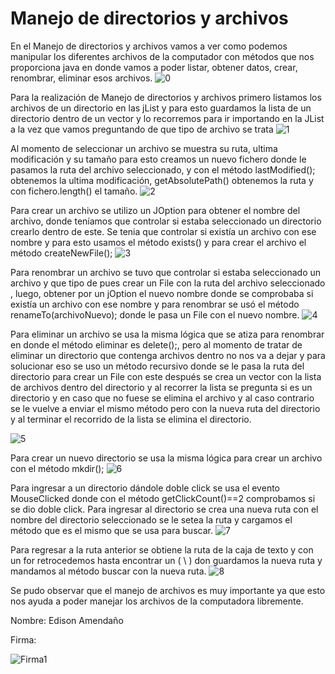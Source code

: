 # Manejo de directorios y archivos

En el Manejo de directorios y archivos vamos a ver como podemos manipular los diferentes archivos de la computador con métodos que nos proporciona java en donde vamos a poder listar, obtener datos, crear, renombrar, eliminar esos archivos.
![0](https://user-images.githubusercontent.com/49033575/59178034-73893980-8b23-11e9-93c3-c84b0d1bd705.png)

Para la realización de Manejo de directorios y archivos primero listamos los archivos de un directorio en las jList y para esto guardamos la lista de un directorio dentro de un vector y lo recorremos para ir importando en la JList a la vez que vamos preguntando de que tipo de archivo se trata
 ![1](https://user-images.githubusercontent.com/49033575/59177503-f7dabd00-8b21-11e9-9ea6-36af99f17304.png)
 
Al momento de seleccionar un archivo se muestra su ruta, ultima modificación y su tamaño para esto creamos un nuevo fichero donde le pasamos la ruta del archivo seleccionado, y con el método lastModified(); obtenemos la ultima modificación,  getAbsolutePath() obtenemos la ruta y  con fichero.length() el tamaño.
 ![2](https://user-images.githubusercontent.com/49033575/59177511-fdd09e00-8b21-11e9-8567-ba1b35d76e3e.png)
 
Para crear un archivo se utilizo un JOption para obtener el nombre del archivo, donde teníamos que controlar si estaba seleccionado un directorio crearlo dentro de este. Se tenia que controlar si existía un archivo con ese nombre y para esto usamos el método exists() y para crear el archivo el método createNewFile();
 ![3](https://user-images.githubusercontent.com/49033575/59177533-0923c980-8b22-11e9-849b-b50bd3fa1148.png)
 
Para renombrar un archivo se tuvo que controlar si estaba seleccionado un archivo y que tipo de pues crear un File con la ruta del archivo seleccionado , luego, obtener por un jOption el nuevo nombre donde se comprobaba si existía un archivo con ese nombre y para renombrar se usó el método  renameTo(archivoNuevo); donde le pasa un File con el nuevo nombre.
 ![4](https://user-images.githubusercontent.com/49033575/59177534-09bc6000-8b22-11e9-8d47-8c1b11da32e7.png)
 
Para eliminar un archivo se usa la misma lógica que se atiza para renombrar en donde el método eliminar es delete();, pero al momento de tratar de eliminar un directorio que contenga archivos dentro no nos va a dejar y para solucionar eso se uso un método recursivo donde se le  pasa la ruta del directorio para crear un File con este después se crea un vector con la lista de archivos dentro del directorio  y al recorrer la lista se pregunta si es un directorio y en caso que no fuese se elimina el archivo y al caso contrario se le vuelve a enviar el mismo método pero con la nueva ruta del directorio y al terminar el recorrido de la lista se elimina el directorio.

![5](https://user-images.githubusercontent.com/49033575/59177535-09bc6000-8b22-11e9-877a-a8431c394be3.png)

Para crear un nuevo directorio se usa la misma lógica para crear un archivo con el método mkdir();
 ![6](https://user-images.githubusercontent.com/49033575/59177536-09bc6000-8b22-11e9-88e1-2ec4b584ae0d.png)
 
Para ingresar a un directorio dándole doble click se usa el evento MouseClicked donde con el método getClickCount()==2 comprobamos si se dio doble click. Para ingresar al directorio se crea una nueva ruta con el nombre del directorio seleccionado se le setea la ruta y cargamos el método que es el mismo que se usa para buscar.
 ![7](https://user-images.githubusercontent.com/49033575/59177537-09bc6000-8b22-11e9-9e7e-e711b754e83b.png)
 
Para regresar a la ruta anterior se obtiene la ruta de la caja de texto y con un for retrocedemos hasta encontrar un ( \ ) don guardamos la nueva ruta y mandamos al método buscar con la nueva ruta.
 ![8](https://user-images.githubusercontent.com/49033575/59177538-0a54f680-8b22-11e9-84e7-ad6cdb02623a.png)

Se pudo observar que el manejo de archivos es muy importante ya que esto nos ayuda a poder manejar los archivos de la computadora libremente.


Nombre: Edison Amendaño

Firma: 

![Firma1](https://user-images.githubusercontent.com/49033575/59178036-73893980-8b23-11e9-9b55-1fb073092d1b.jpg)
 
